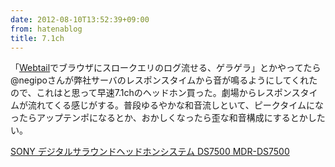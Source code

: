 ```yaml
---
date: 2012-08-10T13:52:39+09:00
from: hatenablog
title: 7.1ch
---
```


<p>「<a href="https://github.com/r7kamura/webtail">Webtail</a>でブラウザにスロークエリのログ流せる、ゲラゲラ」とかやってたら@negipoさんが弊社サーバのレスポンスタイムから音が鳴るようにしてくれたので、これはと思って早速7.1chのヘッドホン買った。劇場からレスポンスタイムが流れてくる感じがする。普段ゆるやかな和音流しといて、ピークタイムになったらアップテンポになるとか、おかしくなったら歪な和音構成にするとかしたい。</p><p></p><a href="http://www.amazon.co.jp/exec/obidos/ASIN/B005LA53D8/r7kamura07-22/">SONY デジタルサラウンドヘッドホンシステム DS7500 MDR-DS7500</a>

